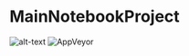 # MainNotebookProject
![alt-text](https://i.gifer.com/5HlC.gif "notepad")
![AppVeyor](https://img.shields.io/appveyor/build/anonexistent/MainNotebookProject?color=black&label=The%20Best%20Notebook%20Engine%20In%20The%20World%20%28Hello%21%29&logo=%E2%80%94&logoColor=red&style=for-the-badge)
